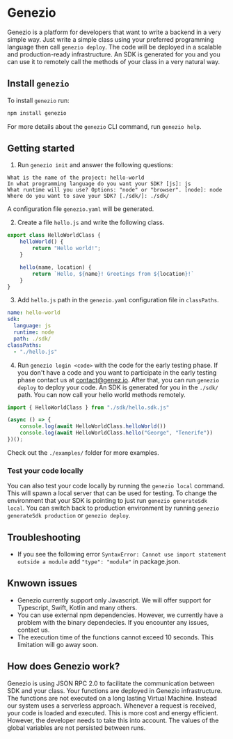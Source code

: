 # Genezio

Genezio is a platform for developers that want to write a backend in a very simple way. Just write a simple class using your preferred programming language then call `genezio deploy`. The code will be deployed in a scalable and production-ready infrastructure. An SDK is generated for you and you can use it to remotely call the methods of your class in a very natural way.

## Install `genezio`

To install `genezio` run:
```bash
npm install genezio
```

For more details about the `genezio` CLI command, run `genezio help`.

## Getting started

1. Run `genezio init` and answer the following questions:

```
What is the name of the project: hello-world
In what programming language do you want your SDK? [js]: js
What runtime will you use? Options: "node" or "browser". [node]: node
Where do you want to save your SDK? [./sdk/]: ./sdk/
```

A configuration file `genezio.yaml` will be generated.

2. Create a file `hello.js` and write the following class.

```javascript
export class HelloWorldClass {
    helloWorld() {
        return "Hello world!";
    }

    hello(name, location) {
        return `Hello, ${name}! Greetings from ${location}!`
    }
}
```

3. Add `hello.js` path in the `genezio.yaml` configuration file in `classPaths`.

```yaml
name: hello-world
sdk:
  language: js
  runtime: node
  path: ./sdk/
classPaths:
  - "./hello.js"
```

4. Run `genezio login <code>` with the code for the early testing phase. If you don't have a code and you want to participate in the early testing phase contact us at contact@genez.io. After that, you can run `genezio deploy` to deploy your code. An SDK is generated for you in the `./sdk/` path. You can now call your hello world methods remotely.

```javascript
import { HelloWorldClass } from "./sdk/hello.sdk.js"

(async () => {
    console.log(await HelloWorldClass.helloWorld())
    console.log(await HelloWorldClass.hello("George", "Tenerife"))
})();
```

Check out the `./examples/` folder for more examples.

### Test your code locally

You can also test your code locally by running the `genezio local` command. This will spawn a local server that can be used for testing. To change the environment that your SDK is pointing to just run `genezio generateSdk local`. You can switch back to production environment by running `genezio generateSdk production` or `genezio deploy`.


## Troubleshooting

* If you see the following error `SyntaxError: Cannot use import statement outside a module` add `"type": "module"` in package.json.

## Knwown issues

* Genezio currently support only Javascript. We will offer support for Typescript, Swift, Kotlin and many others.
* You can use external npm dependencies. However, we currently have a problem with the binary dependecies. If you encounter any issues, contact us.
* The execution time of the functions cannot exceed 10 seconds. This limitation will go away soon.

## How does Genezio work?

Genezio is using JSON RPC 2.0 to facilitate the communication between SDK and your class. Your functions are deployed in Genezio infrastructure. The functions are not executed on a long lasting Virtual Machine. Instead our system uses a serverless approach. Whenever a request is received, your code is loaded and executed. This is more cost and energy efficient. However, the developer needs to take this into account. The values of the global variables are not persisted between runs.
